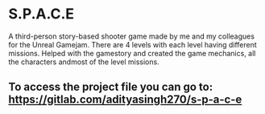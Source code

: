 # S.P.A.C.E
A third-person story-based shooter game made by me and my colleagues for the Unreal Gamejam. There are 4 levels with each level having different missions. Helped with the gamestory and created the game mechanics, all the characters andmost of the level missions.

## To access the project file you can go to: https://gitlab.com/adityasingh270/s-p-a-c-e
